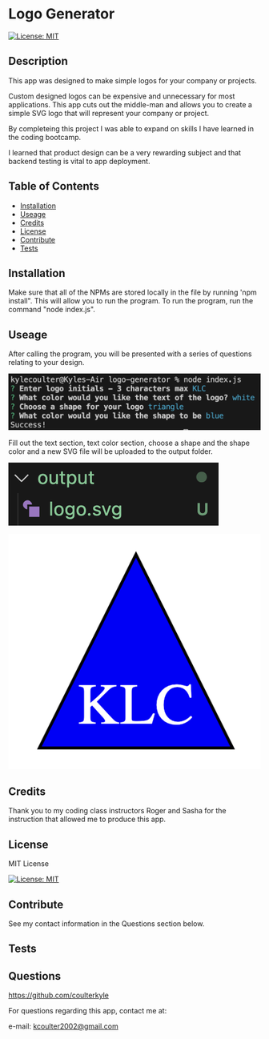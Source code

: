 # Logo Generator

[![License: MIT](https://img.shields.io/badge/License-MIT-yellow.svg)](https://opensource.org/licenses/MIT)

## Description

This app was designed to make simple logos for your company or projects.

Custom designed logos can be expensive and unnecessary for most applications. This app cuts out the middle-man and allows you to create a simple SVG logo that will represent your company or project.

By completeing this project I was able to expand on skills I have learned in the coding bootcamp.

I learned that product design can be a very rewarding subject and that backend testing is vital to app deployment.

## Table of Contents

- [Installation](#Installation)
- [Useage](#Useage)
- [Credits](#Credits)
- [License](#License)
- [Contribute](#Contribute)
- [Tests](#Tests)


## Installation

Make sure that all of the NPMs are stored locally in the file by running 'npm install". This will allow you to run the program. To run the program, run the command "node index.js".

## Useage

After calling the program, you will be presented with a series of questions relating to your design. 

![Questions](./screenshots/questions.png)

Fill out the text section, text color section, choose a shape and the shape color and a new SVG file will be uploaded to the output folder.

![output](./screenshots/output.png)

![example](./screenshots/exampleoutput.png)


## Credits

Thank you to my coding class instructors Roger and Sasha for the instruction that allowed me to produce this app.

## License

MIT License

[![License: MIT](https://img.shields.io/badge/License-MIT-yellow.svg)](https://opensource.org/licenses/MIT)


## Contribute

See my contact information in the Questions section below. 

## Tests



## Questions

https://github.com/coulterkyle

For questions regarding this app, contact me at:

e-mail: kcoulter2002@gmail.com
